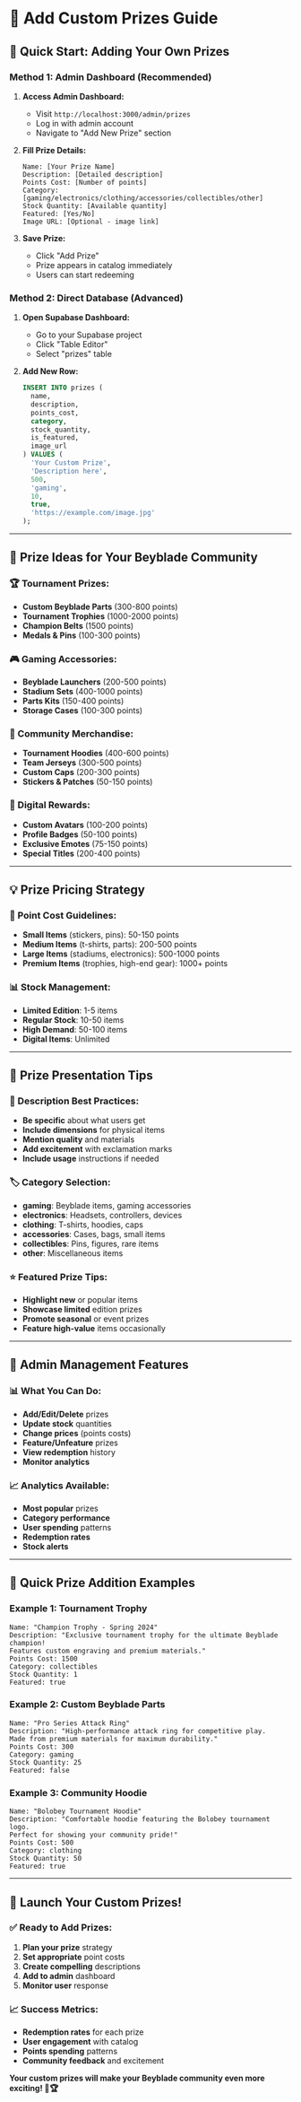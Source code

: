 # 🎁 **Add Custom Prizes Guide**

## 🚀 **Quick Start: Adding Your Own Prizes**

### **Method 1: Admin Dashboard (Recommended)**

1. **Access Admin Dashboard:**

   - Visit `http://localhost:3000/admin/prizes`
   - Log in with admin account
   - Navigate to "Add New Prize" section

2. **Fill Prize Details:**

   ```
   Name: [Your Prize Name]
   Description: [Detailed description]
   Points Cost: [Number of points]
   Category: [gaming/electronics/clothing/accessories/collectibles/other]
   Stock Quantity: [Available quantity]
   Featured: [Yes/No]
   Image URL: [Optional - image link]
   ```

3. **Save Prize:**
   - Click "Add Prize"
   - Prize appears in catalog immediately
   - Users can start redeeming

### **Method 2: Direct Database (Advanced)**

1. **Open Supabase Dashboard:**

   - Go to your Supabase project
   - Click "Table Editor"
   - Select "prizes" table

2. **Add New Row:**
   ```sql
   INSERT INTO prizes (
     name,
     description,
     points_cost,
     category,
     stock_quantity,
     is_featured,
     image_url
   ) VALUES (
     'Your Custom Prize',
     'Description here',
     500,
     'gaming',
     10,
     true,
     'https://example.com/image.jpg'
   );
   ```

---

## 🎯 **Prize Ideas for Your Beyblade Community**

### **🏆 Tournament Prizes:**

- **Custom Beyblade Parts** (300-800 points)
- **Tournament Trophies** (1000-2000 points)
- **Champion Belts** (1500 points)
- **Medals & Pins** (100-300 points)

### **🎮 Gaming Accessories:**

- **Beyblade Launchers** (200-500 points)
- **Stadium Sets** (400-1000 points)
- **Parts Kits** (150-400 points)
- **Storage Cases** (100-300 points)

### **👕 Community Merchandise:**

- **Tournament Hoodies** (400-600 points)
- **Team Jerseys** (300-500 points)
- **Custom Caps** (200-300 points)
- **Stickers & Patches** (50-150 points)

### **📱 Digital Rewards:**

- **Custom Avatars** (100-200 points)
- **Profile Badges** (50-100 points)
- **Exclusive Emotes** (75-150 points)
- **Special Titles** (200-400 points)

---

## 💡 **Prize Pricing Strategy**

### **🎯 Point Cost Guidelines:**

- **Small Items** (stickers, pins): 50-150 points
- **Medium Items** (t-shirts, parts): 200-500 points
- **Large Items** (stadiums, electronics): 500-1000 points
- **Premium Items** (trophies, high-end gear): 1000+ points

### **📊 Stock Management:**

- **Limited Edition**: 1-5 items
- **Regular Stock**: 10-50 items
- **High Demand**: 50-100 items
- **Digital Items**: Unlimited

---

## 🎨 **Prize Presentation Tips**

### **📝 Description Best Practices:**

- **Be specific** about what users get
- **Include dimensions** for physical items
- **Mention quality** and materials
- **Add excitement** with exclamation marks
- **Include usage** instructions if needed

### **🏷️ Category Selection:**

- **gaming**: Beyblade items, gaming accessories
- **electronics**: Headsets, controllers, devices
- **clothing**: T-shirts, hoodies, caps
- **accessories**: Cases, bags, small items
- **collectibles**: Pins, figures, rare items
- **other**: Miscellaneous items

### **⭐ Featured Prize Tips:**

- **Highlight new** or popular items
- **Showcase limited** edition prizes
- **Promote seasonal** or event prizes
- **Feature high-value** items occasionally

---

## 🔧 **Admin Management Features**

### **📊 What You Can Do:**

- **Add/Edit/Delete** prizes
- **Update stock** quantities
- **Change prices** (points costs)
- **Feature/Unfeature** prizes
- **View redemption** history
- **Monitor analytics**

### **📈 Analytics Available:**

- **Most popular** prizes
- **Category performance**
- **User spending** patterns
- **Redemption rates**
- **Stock alerts**

---

## 🚀 **Quick Prize Addition Examples**

### **Example 1: Tournament Trophy**

```
Name: "Champion Trophy - Spring 2024"
Description: "Exclusive tournament trophy for the ultimate Beyblade champion!
Features custom engraving and premium materials."
Points Cost: 1500
Category: collectibles
Stock Quantity: 1
Featured: true
```

### **Example 2: Custom Beyblade Parts**

```
Name: "Pro Series Attack Ring"
Description: "High-performance attack ring for competitive play.
Made from premium materials for maximum durability."
Points Cost: 300
Category: gaming
Stock Quantity: 25
Featured: false
```

### **Example 3: Community Hoodie**

```
Name: "Bolobey Tournament Hoodie"
Description: "Comfortable hoodie featuring the Bolobey tournament logo.
Perfect for showing your community pride!"
Points Cost: 500
Category: clothing
Stock Quantity: 50
Featured: true
```

---

## 🎊 **Launch Your Custom Prizes!**

### **✅ Ready to Add Prizes:**

1. **Plan your prize** strategy
2. **Set appropriate** point costs
3. **Create compelling** descriptions
4. **Add to admin** dashboard
5. **Monitor user** response

### **📈 Success Metrics:**

- **Redemption rates** for each prize
- **User engagement** with catalog
- **Points spending** patterns
- **Community feedback** and excitement

**Your custom prizes will make your Beyblade community even more exciting! 🚀🏆**
